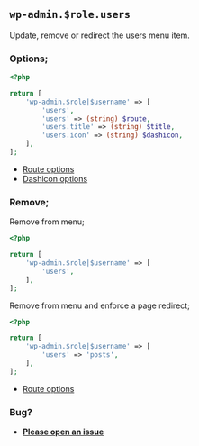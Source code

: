 ## `wp-admin.$role.users`

Update, remove or redirect the users menu item.

### Options;

```php
<?php

return [
    'wp-admin.$role|$username' => [
        'users',
        'users' => (string) $route,
        'users.title' => (string) $title,
        'users.icon' => (string) $dashicon,
    ],
];
```

- [Route options](../route-options.md)
- [Dashicon options](https://developer.wordpress.org/resource/dashicons/#editor-customchar)

### Remove;

Remove from menu;

```php
<?php

return [
    'wp-admin.$role|$username' => [
        'users',
    ],
];
```

Remove from menu and enforce a page redirect;

```php
<?php

return [
    'wp-admin.$role|$username' => [
        'users' => 'posts',
    ],
];
```

- [Route options](../route-options.md)

### Bug?

- **[Please open an issue](https://github.com/darrenjacoby/intervention/issues/new?title=[wp-admin.users]&labels=bug&assignees=darrenjacoby)**
